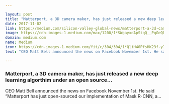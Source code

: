 ```yaml
---

layout: post
title: "Matterport, a 3D camera maker, has just released a new deep learning algorthim under an open source…"
date: 2017-11-02
link: https://medium.com/silicon-valley-global-news/matterport-a-3d-camera-maker-has-just-released-a-new-deep-learning-algorthim-under-an-open-source-df3a3c569840?source=rss------machine_learning-5
image: https://cdn-images-1.medium.com/max/1200/1*SWgayxdApStqQ__PqGeQkg.jpeg
domain: medium.com
name: Medium
icon: https://cdn-images-1.medium.com/fit/c/304/304/1*QliH40PfsHK23f-y7L2H3w.jpeg
text: "CEO Matt Bell announced the news on Facebook November 1st. He said “Matterport has just open-sourced our implementation of Mask R-CNN, a…"

---
```


### Matterport, a 3D camera maker, has just released a new deep learning algorthim under an open source…

CEO Matt Bell announced the news on Facebook November 1st. He said “Matterport has just open-sourced our implementation of Mask R-CNN, a…